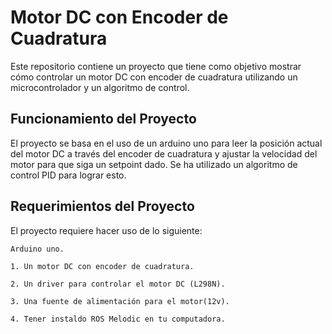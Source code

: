 # Motor DC con Encoder de Cuadratura

Este repositorio contiene un proyecto que tiene como objetivo mostrar cómo controlar un motor DC con encoder de cuadratura utilizando un microcontrolador y un algoritmo de control.

## Funcionamiento del Proyecto

El proyecto se basa en el uso de un arduino uno para leer la posición actual del motor DC a través del encoder de cuadratura y ajustar la velocidad del motor para que siga un setpoint dado. Se ha utilizado un algoritmo de control PID para lograr esto.

## Requerimientos del Proyecto

El proyecto requiere hacer uso de lo siguiente:

    Arduino uno.

    1. Un motor DC con encoder de cuadratura.

    2. Un driver para controlar el motor DC (L298N).

    3. Una fuente de alimentación para el motor(12v).
    
    4. Tener instaldo ROS Melodic en tu computadora.
